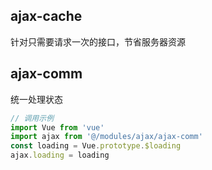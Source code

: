 
## ajax-cache

针对只需要请求一次的接口，节省服务器资源

## ajax-comm

统一处理状态

```js
// 调用示例
import Vue from 'vue'
import ajax from '@/modules/ajax/ajax-comm'
const loading = Vue.prototype.$loading
ajax.loading = loading
```
